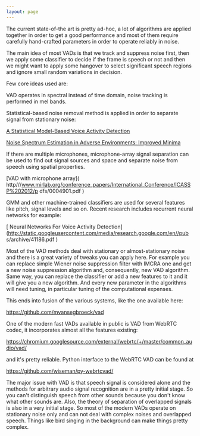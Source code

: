 ```yaml
---
layout: page 
---
```

The current state-of-the art is pretty ad-hoc, a lot of algorithms are applied 
together in order to get a good performance and most of them require carefully 
hand-crafted parameters in order to operate reliably in noise.

The main idea of most VADs is that we track and suppress noise first, then we 
apply some classifier to decide if the frame is speech or not and then we might 
want to apply some hangover to select significant speech regions and ignore 
small random variations in decision. 

Few core ideas used are:

VAD operates in spectral instead of time domain, noise tracking is performed in 
mel bands.

Statistical-based noise removal method is applied in order to separate signal 
from stationary noise:

[ A Statistical Model-Based Voice Activity 
Detection](http://citeseerx.ist.psu.edu/viewdoc/summary?doi=10.1.1.34.550 )

[ Noise Spectrum Estimation in Adverse Environments: Improved Minima ]( 
http///citeseerx.ist.psu.edu/viewdoc/summary?doi=10.1.1.3.7758 )

If there are multiple microphones, microphone-array signal separation can be 
used to find out signal sources and space and separate noise from speech using 
spatial properties.

[VAD with microphone array]( 
http///www.mirlab.org/conference_papers/International_Conference/ICASSP%202012/p
dfs/0004901.pdf )

GMM and other machine-trained classifiers are used for several features like 
pitch, signal levels and so on. Recent research includes recurrent neural 
networks for example:

[ Neural Networks For Voice Activity 
Detection](http://static.googleusercontent.com/media/research.google.com/en//pub
s/archive/41186.pdf )

Most of the VAD methods deal with stationary or almost-stationary noise and 
there is a great variety of tweaks you can apply here. For example you can 
replace simple Wiener noise suppression filter with IMCRA one and get a new 
noise suppression algorithm and, consequently, new VAD algorithm. Same way, you 
can replace the classifier or add a new features to it and it will give you a 
new algorithm. And every new parameter in the algorithms will need tuning, in 
particular tuning of the computational expenses.

This ends into fusion of the various systems, like the one available here:

<https://github.com/mvansegbroeck/vad>

One of the modern fast VADs available in public is VAD from WebRTC codec, it 
incorporates almost all the features existing:

<https://chromium.googlesource.com/external/webrtc/+/master/common_audio/vad/>

and it's pretty reliable. Python interface to the WebRTC VAD can be found at

<https://github.com/wiseman/py-webrtcvad/>

The major issue with VAD is that speech signal is considered alone and the 
methods for arbitrary audio signal recognition are in a pretty initial stage. 
So you can't distinguish speech from other sounds because you don't know what 
other sounds are. Also, the theory of separation of overlapped signals is also 
in a very initial stage. So most of the modern VADs operate on stationary noise 
only and can not deal with complex noises and overlapped speech. Things like 
bird singing in the background can make things pretty complex.
